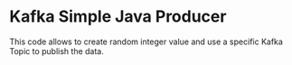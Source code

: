 # Kafka Simple Java Producer
This code allows to create random integer value and use a specific Kafka Topic to publish the data.
